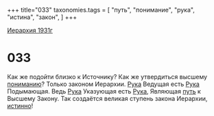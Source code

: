 +++
title="033"
taxonomies.tags = [
"путь",
"понимание",
"рука",
"истина",
"закон",
]
+++

[Иерархия 1931г](/agni/19312)

# 033
Как же подойти близко к Источнику? Как же утвердиться высшему [пониманию](/tags/понимание)? Только законом Иерархии. [Рука](/tags/рука) Ведущая есть [Рука](/tags/рука) Подымающая. Ведь [Рука](/tags/рука) Указующая есть [Рука](/tags/рука), Являющая [путь](/tags/путь) к Высшему Закону. Так создаётся великая ступень закона Иерархии, [истинно](/tags/истина)!   

